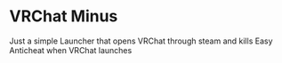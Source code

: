 # VRChat Minus

Just a simple Launcher that opens VRChat through steam and kills Easy Anticheat when VRChat launches
